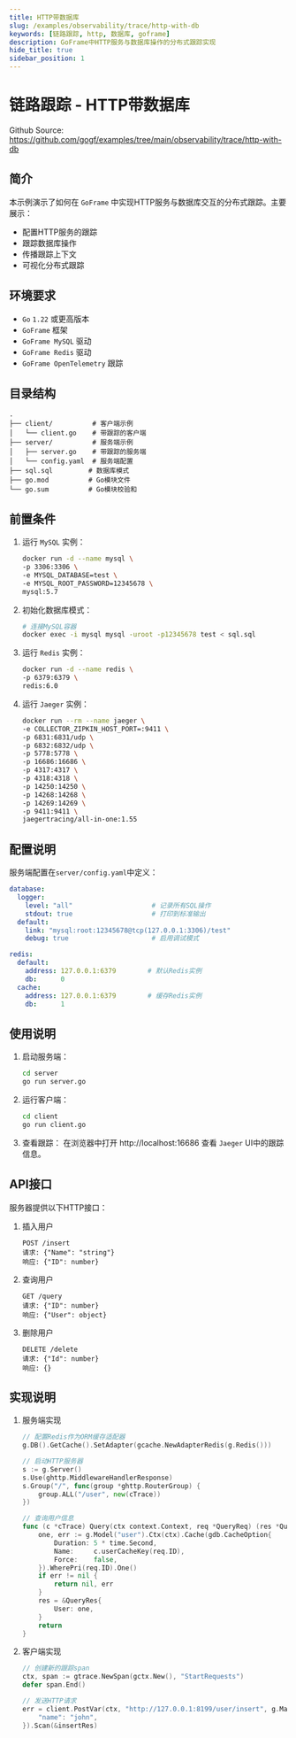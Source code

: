 ```yaml
---
title: HTTP带数据库
slug: /examples/observability/trace/http-with-db
keywords: [链路跟踪, http, 数据库, goframe]
description: GoFrame中HTTP服务与数据库操作的分布式跟踪实现
hide_title: true
sidebar_position: 1
---
```


# 链路跟踪 - HTTP带数据库

Github Source: https://github.com/gogf/examples/tree/main/observability/trace/http-with-db


## 简介

本示例演示了如何在 `GoFrame` 中实现HTTP服务与数据库交互的分布式跟踪。主要展示：
- 配置HTTP服务的跟踪
- 跟踪数据库操作
- 传播跟踪上下文
- 可视化分布式跟踪

## 环境要求

- `Go` `1.22` 或更高版本
- `GoFrame` 框架
- `GoFrame MySQL` 驱动
- `GoFrame Redis` 驱动
- `GoFrame OpenTelemetry` 跟踪

## 目录结构

```text
.
├── client/          # 客户端示例
│   └── client.go    # 带跟踪的客户端
├── server/          # 服务端示例
│   ├── server.go    # 带跟踪的服务端
│   └── config.yaml  # 服务端配置
├── sql.sql         # 数据库模式
├── go.mod          # Go模块文件
└── go.sum          # Go模块校验和
```



## 前置条件

1. 运行 `MySQL` 实例：
   ```bash
   docker run -d --name mysql \
   -p 3306:3306 \
   -e MYSQL_DATABASE=test \
   -e MYSQL_ROOT_PASSWORD=12345678 \
   mysql:5.7
   ```

2. 初始化数据库模式：
   ```bash
   # 连接MySQL容器
   docker exec -i mysql mysql -uroot -p12345678 test < sql.sql
   ```

3. 运行 `Redis` 实例：
   ```bash
   docker run -d --name redis \
   -p 6379:6379 \
   redis:6.0
   ```

4. 运行 `Jaeger` 实例：
   ```bash
   docker run --rm --name jaeger \
   -e COLLECTOR_ZIPKIN_HOST_PORT=:9411 \
   -p 6831:6831/udp \
   -p 6832:6832/udp \
   -p 5778:5778 \
   -p 16686:16686 \
   -p 4317:4317 \
   -p 4318:4318 \
   -p 14250:14250 \
   -p 14268:14268 \
   -p 14269:14269 \
   -p 9411:9411 \
   jaegertracing/all-in-one:1.55
   ```

## 配置说明

服务端配置在`server/config.yaml`中定义：

```yaml
database:
  logger:
    level: "all"                    # 记录所有SQL操作
    stdout: true                    # 打印到标准输出
  default:
    link: "mysql:root:12345678@tcp(127.0.0.1:3306)/test"
    debug: true                     # 启用调试模式

redis:
  default:
    address: 127.0.0.1:6379        # 默认Redis实例
    db:      0
  cache:
    address: 127.0.0.1:6379        # 缓存Redis实例
    db:      1
```

## 使用说明

1. 启动服务端：
   ```bash
   cd server
   go run server.go
   ```

2. 运行客户端：
   ```bash
   cd client
   go run client.go
   ```

3. 查看跟踪：
   在浏览器中打开 http://localhost:16686 查看 `Jaeger` UI中的跟踪信息。

## API接口

服务器提供以下HTTP接口：

1. 插入用户
   ```text
   POST /insert
   请求: {"Name": "string"}
   响应: {"ID": number}
   ```

2. 查询用户
   ```text
   GET /query
   请求: {"ID": number}
   响应: {"User": object}
   ```

3. 删除用户
   ```text
   DELETE /delete
   请求: {"Id": number}
   响应: {}
   ```

## 实现说明

1. 服务端实现
   ```go
   // 配置Redis作为ORM缓存适配器
   g.DB().GetCache().SetAdapter(gcache.NewAdapterRedis(g.Redis()))

   // 启动HTTP服务器
   s := g.Server()
   s.Use(ghttp.MiddlewareHandlerResponse)
   s.Group("/", func(group *ghttp.RouterGroup) {
       group.ALL("/user", new(cTrace))
   })

   // 查询用户信息
   func (c *cTrace) Query(ctx context.Context, req *QueryReq) (res *QueryRes, err error) {
       one, err := g.Model("user").Ctx(ctx).Cache(gdb.CacheOption{
           Duration: 5 * time.Second,
           Name:     c.userCacheKey(req.ID),
           Force:    false,
       }).WherePri(req.ID).One()
       if err != nil {
           return nil, err
       }
       res = &QueryRes{
           User: one,
       }
       return
   }
   ```

2. 客户端实现
   ```go
   // 创建新的跟踪span
   ctx, span := gtrace.NewSpan(gctx.New(), "StartRequests")
   defer span.End()

   // 发送HTTP请求
   err = client.PostVar(ctx, "http://127.0.0.1:8199/user/insert", g.Map{
       "name": "john",
   }).Scan(&insertRes)
   ```
